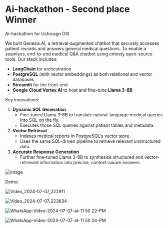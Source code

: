 # Ai-hackathon - Second place Winner
Ai-hackathon for Uchicago DSI

We built Genesis.AI, a retrieval-augmented chatbot that securely accesses patient records and answers general medical questions. To enable a seamless, end-to-end medical Q&A chatbot using entirely open-source tools. Our stack includes:

- **LangChain** for orchestration
- **PostgreSQL** (with vector embeddings) as both relational and vector databases
- **Streamlit** for the front-end
- **Google Cloud Vertex AI** to host and fine-tune **Llama 3-8B**

Key innovations:

1. **Dynamic SQL Generation**
    - Fine-tuned Llama 3-8B to translate natural-language medical queries into SQL on the fly.
    - Executes those SQL queries against patient tables and metadata.
2. **Vector Retrieval**
    - Indexes medical reports in PostgreSQL’s vector store.
    - Uses the same SQL-driven pipeline to retrieve relevant unstructured data.
3. **Accurate Response Generation**
    - Further fine-tuned Llama 3-8B to synthesize structured and vector-retrieved information into precise, context-aware answers.

![image](https://github.com/yuki-2025/Ai-hackathon/assets/159591455/fbc29a05-dfaa-4df8-8313-7be4d43e9777)


Demo:

![Video_2024-07-07_222911](https://github.com/yuki-2025/Ai-hackathon/assets/159591455/a4e1f4cb-c6e5-463e-9a16-3d900e8922f4)
 
![Video_2024-07-07_223634](https://github.com/yuki-2025/Ai-hackathon/assets/159591455/32d0b12a-10e3-483e-bb17-105cfeeccfed)

![WhatsApp-Video-2024-07-07-at-11 50 22-PM](https://github.com/yuki-2025/Ai-hackathon/assets/159591455/a1b70f96-b393-4688-b540-7cb556dc5340)

![WhatsApp-Video-2024-07-07-at-11 50 24-PM](https://github.com/yuki-2025/Ai-hackathon/assets/159591455/0da89f3e-e715-48ee-ae4c-5be80af64eb3)
